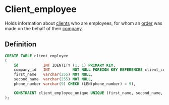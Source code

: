 # Client_employee

Holds information about [clients](client) who are employees, for whom an [order](order) was made on the behalf of their [company](client_company).
## Definition

```sql
CREATE TABLE client_employee
(
    id           INT IDENTITY (1, 1) PRIMARY KEY,
    company_id   INT          NOT NULL FOREIGN KEY REFERENCES client_company (id),
    first_name   varchar(255) NOT NULL,
    second_name  varchar(255) NOT NULL,
    phone_number varchar(9) CHECK (LEN(phone_number) = 9),

    CONSTRAINT client_employee_unique UNIQUE (first_name, second_name, phone_number)
);
```